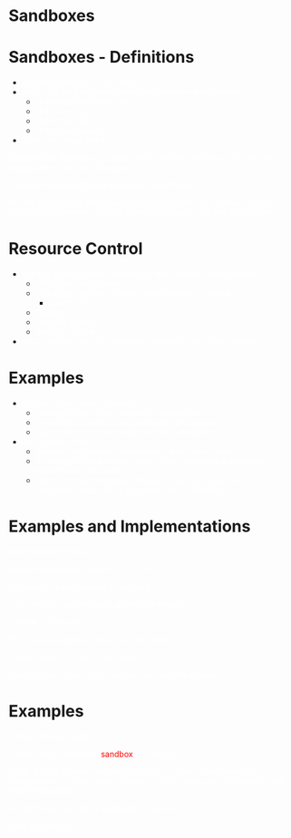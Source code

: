 # Sandboxes

# Sandboxes - Definitions

* <span style="color:#FFFFFF">Sandbox</span>  <span style="color:#FFFFFF"> </span>  <span style="color:#FFFFFF">\(InfoSec\):</span>  <span style="color:#FFFFFF"> </span>  <span style="color:#FFFFFF">A</span>  <span style="color:#FFFFFF"> </span>  <span style="color:#FFFFFF">security</span>
* <span style="color:#FFFFFF">technique for </span>  <span style="color:#FFFFFF">program isolation and </span>  <span style="color:#FFFFFF">resource </span>  <span style="color:#FFFFFF"> </span>  <span style="color:#FFFFFF">management\.</span>
  * <span style="color:#FFFFFF">Untrusted</span>  <span style="color:#FFFFFF"> </span>  <span style="color:#FFFFFF">third</span>  <span style="color:#FFFFFF"> </span>  <span style="color:#FFFFFF">party</span>  <span style="color:#FFFFFF"> </span>  <span style="color:#FFFFFF">code</span>
  * <span style="color:#FFFFFF">Untrusted</span>  <span style="color:#FFFFFF"> </span>  <span style="color:#FFFFFF">apps</span>
  * <span style="color:#FFFFFF">Untrusted</span>  <span style="color:#FFFFFF"> </span>  <span style="color:#FFFFFF">users</span>
  * <span style="color:#FFFFFF">Untrusted</span>  <span style="color:#FFFFFF"> </span>  <span style="color:#FFFFFF">websites</span>
* <span style="color:#FFFFFF">Similar</span>  <span style="color:#FFFFFF"> </span>  <span style="color:#FFFFFF">to</span>  <span style="color:#FFFFFF"> </span>  <span style="color:#FFFFFF">virtualization</span>

<span style="color:#FFFFFF">Sandbox \(for developers\): Similar to </span>  <span style="color:#FFFFFF">the </span>  <span style="color:#FFFFFF"> </span>  <span style="color:#FFFFFF">InfoSec </span>  <span style="color:#FFFFFF">definition\. </span>  <span style="color:#FFFFFF">It's </span>  <span style="color:#FFFFFF">used for </span>  <span style="color:#FFFFFF">testing </span>  <span style="color:#FFFFFF"> untrusted</span>  <span style="color:#FFFFFF"> code</span>  <span style="color:#FFFFFF"> </span>  <span style="color:#FFFFFF">changes\.</span>

<span style="color:#FFFFFF">–	</span>  <span style="color:#FFFFFF">A</span>  <span style="color:#FFFFFF"> </span>  <span style="color:#FFFFFF">patch</span>  <span style="color:#FFFFFF"> </span>  <span style="color:#FFFFFF">submitted</span>  <span style="color:#FFFFFF"> </span>  <span style="color:#FFFFFF">by</span>  <span style="color:#FFFFFF"> </span>  <span style="color:#FFFFFF">an</span>  <span style="color:#FFFFFF"> </span>  <span style="color:#FFFFFF">anonymous</span>  <span style="color:#FFFFFF"> </span>  <span style="color:#FFFFFF">contributor</span>

<span style="color:#FFFFFF">We </span>  <span style="color:#FFFFFF">are </span>  <span style="color:#FFFFFF">interested in </span>  <span style="color:#FFFFFF">the </span>  <span style="color:#FFFFFF">previous definition </span>  <span style="color:#FFFFFF"> </span>  <span style="color:#FFFFFF">but </span>  <span style="color:#FFFFFF">the </span>  <span style="color:#FFFFFF">dev </span>  <span style="color:#FFFFFF">context </span>  <span style="color:#FFFFFF">is here because </span>  <span style="color:#FFFFFF">the </span>  <span style="color:#FFFFFF">term </span>  <span style="color:#FFFFFF"> </span>  <span style="color:#FFFFFF">will come </span>  <span style="color:#FFFFFF">up during online searches </span>  <span style="color:#FFFFFF">and </span>  <span style="color:#FFFFFF"> </span>  <span style="color:#FFFFFF">discussions</span>

# Resource Control

* <span style="color:#FFFFFF">Want to </span>  <span style="color:#FFFFFF">control certain </span>  <span style="color:#FFFFFF">elements of </span>  <span style="color:#FFFFFF">the </span>  <span style="color:#FFFFFF">execution </span>  <span style="color:#FFFFFF"> </span>  <span style="color:#FFFFFF">environment:</span>
  * <span style="color:#FFFFFF">CPU</span>  <span style="color:#FFFFFF"> </span>  <span style="color:#FFFFFF">\(time\,</span>  <span style="color:#FFFFFF"> </span>  <span style="color:#FFFFFF">instructions\)</span>
  * <span style="color:#FFFFFF">Disk</span>  <span style="color:#FFFFFF"> </span>  <span style="color:#FFFFFF">Space</span>  <span style="color:#FFFFFF"> </span>  <span style="color:#FFFFFF">\(access</span>  <span style="color:#FFFFFF"> </span>  <span style="color:#FFFFFF">to</span>  <span style="color:#FFFFFF"> </span>  <span style="color:#FFFFFF">and</span>  <span style="color:#FFFFFF"> </span>  <span style="color:#FFFFFF">where</span>  <span style="color:#FFFFFF"> </span>  <span style="color:#FFFFFF">program</span>  <span style="color:#FFFFFF"> </span>  <span style="color:#FFFFFF">is</span>  <span style="color:#FFFFFF"> </span>  <span style="color:#FFFFFF">stored\)</span>
	* <span style="color:#FFFFFF">sandboxie\.com</span>
  * <span style="color:#FFFFFF">Memory</span>
  * <span style="color:#FFFFFF">Network</span>  <span style="color:#FFFFFF"> </span>  <span style="color:#FFFFFF">Access</span>
  * <span style="color:#FFFFFF">Input/IO</span>  <span style="color:#FFFFFF"> </span>  <span style="color:#FFFFFF">control</span>
* <span style="color:#FFFFFF">How </span>  <span style="color:#FFFFFF">could </span>  <span style="color:#FFFFFF">we </span>  <span style="color:#FFFFFF">control </span>  <span style="color:#FFFFFF">a </span>  <span style="color:#FFFFFF">program's </span>  <span style="color:#FFFFFF">access </span>  <span style="color:#FFFFFF">to </span>  <span style="color:#FFFFFF">any </span>  <span style="color:#FFFFFF"> </span>  <span style="color:#FFFFFF">of</span>  <span style="color:#FFFFFF"> the </span>  <span style="color:#FFFFFF">above?</span>

# Examples

* <span style="color:#FFFFFF">Applets:</span>  <span style="color:#FFFFFF"> </span>  <span style="color:#FFFFFF">Flash\,</span>  <span style="color:#FFFFFF"> </span>  <span style="color:#FFFFFF">Java\,</span>  <span style="color:#FFFFFF"> </span>  <span style="color:#FFFFFF">Silverlight</span>
  * <span style="color:#FFFFFF">Managed</span>  <span style="color:#FFFFFF"> </span>  <span style="color:#FFFFFF">by</span>  <span style="color:#FFFFFF"> </span>  <span style="color:#FFFFFF">a</span>  <span style="color:#FFFFFF"> </span>  <span style="color:#FFFFFF">virtual</span>  <span style="color:#FFFFFF"> </span>  <span style="color:#FFFFFF">machine</span>  <span style="color:#FFFFFF"> </span>  <span style="color:#FFFFFF">or</span>  <span style="color:#FFFFFF"> </span>  <span style="color:#FFFFFF">interpreter</span>
  * <span style="color:#FFFFFF">Downloaded</span>  <span style="color:#FFFFFF"> </span>  <span style="color:#FFFFFF">code</span>  <span style="color:#FFFFFF"> </span>  <span style="color:#FFFFFF">is</span>  <span style="color:#FFFFFF"> </span>  <span style="color:#FFFFFF">executed</span>  <span style="color:#FFFFFF"> </span>  <span style="color:#FFFFFF">inside</span>  <span style="color:#FFFFFF"> </span>  <span style="color:#FFFFFF">the</span>  <span style="color:#FFFFFF"> </span>  <span style="color:#FFFFFF">sandbox</span>
  * <span style="color:#FFFFFF">Cannot</span>  <span style="color:#FFFFFF"> </span>  <span style="color:#FFFFFF">access</span>  <span style="color:#FFFFFF"> </span>  <span style="color:#FFFFFF">local</span>  <span style="color:#FFFFFF"> </span>  <span style="color:#FFFFFF">storage</span>  <span style="color:#FFFFFF"> </span>  <span style="color:#FFFFFF">unless</span>  <span style="color:#FFFFFF"> </span>  <span style="color:#FFFFFF">authorized</span>
* <span style="color:#FFFFFF">Jails:</span>  <span style="color:#FFFFFF"> </span>  <span style="color:#FFFFFF">\(think</span>  <span style="color:#FFFFFF"> </span>  <span style="color:#FFFFFF">chroot\)</span>
  * <span style="color:#FFFFFF">Resource</span>  <span style="color:#FFFFFF"> </span>  <span style="color:#FFFFFF">restrictions</span>  <span style="color:#FFFFFF"> </span>  <span style="color:#FFFFFF">implemented</span>  <span style="color:#FFFFFF"> </span>  <span style="color:#FFFFFF">at</span>  <span style="color:#FFFFFF"> </span>  <span style="color:#FFFFFF">the</span>  <span style="color:#FFFFFF"> </span>  <span style="color:#FFFFFF">kernel</span>  <span style="color:#FFFFFF"> </span>  <span style="color:#FFFFFF">level</span>
  * <span style="color:#FFFFFF">IO management </span>  <span style="color:#FFFFFF">and </span>  <span style="color:#FFFFFF">disk quota utilities \(usrquota </span>  <span style="color:#FFFFFF">& </span>  <span style="color:#FFFFFF"> </span>  <span style="color:#FFFFFF">grpquota</span>  <span style="color:#FFFFFF"> </span>  <span style="color:#FFFFFF">properties in</span>  <span style="color:#FFFFFF"> </span>  <span style="color:#FFFFFF">/etc/fstab\)</span>
  * <span style="color:#FFFFFF">Can </span>  <span style="color:#FFFFFF">also </span>  <span style="color:#FFFFFF">create managed storage </span>  <span style="color:#FFFFFF">areas </span>  <span style="color:#FFFFFF">by creating </span>  <span style="color:#FFFFFF"> </span>  <span style="color:#FFFFFF">virtual filesystems \(basically </span>  <span style="color:#FFFFFF">a </span>  <span style="color:#FFFFFF">filesystem from </span>  <span style="color:#FFFFFF">a </span>  <span style="color:#FFFFFF">disk </span>  <span style="color:#FFFFFF"> </span>  <span style="color:#FFFFFF">file\)</span>

# Examples and Implementations

<span style="color:#FFFFFF">Rule\-Based</span>  <span style="color:#FFFFFF"> </span>  <span style="color:#FFFFFF">Execution:</span>

<span style="color:#FFFFFF">Monitoring</span>  <span style="color:#FFFFFF"> </span>  <span style="color:#FFFFFF">requests</span>  <span style="color:#FFFFFF"> </span>  <span style="color:#FFFFFF">a</span>  <span style="color:#FFFFFF"> </span>  <span style="color:#FFFFFF">process</span>  <span style="color:#FFFFFF"> </span>  <span style="color:#FFFFFF">to</span>  <span style="color:#FFFFFF"> </span>  <span style="color:#FFFFFF">CPU</span>

<span style="color:#FFFFFF">Allow/deny</span>  <span style="color:#FFFFFF"> </span>  <span style="color:#FFFFFF">request</span>  <span style="color:#FFFFFF"> </span>  <span style="color:#FFFFFF">based</span>  <span style="color:#FFFFFF"> </span>  <span style="color:#FFFFFF">on</span>  <span style="color:#FFFFFF"> </span>  <span style="color:#FFFFFF">rule\-set</span>

<span style="color:#FFFFFF">–	</span>  <span style="color:#FFFFFF">Ex\.</span>  <span style="color:#FFFFFF"> </span>  <span style="color:#FFFFFF">Prevent</span>  <span style="color:#FFFFFF"> </span>  <span style="color:#FFFFFF">any</span>  <span style="color:#FFFFFF"> </span>  <span style="color:#FFFFFF">attempt</span>  <span style="color:#FFFFFF"> </span>  <span style="color:#FFFFFF">to</span>  <span style="color:#FFFFFF"> </span>  <span style="color:#FFFFFF">access</span>  <span style="color:#FFFFFF"> </span>  <span style="color:#FFFFFF">the</span>  <span style="color:#FFFFFF"> </span>  <span style="color:#FFFFFF">registry</span>

<span style="color:#FFFFFF">Capability</span>  <span style="color:#FFFFFF"> </span>  <span style="color:#FFFFFF">Systems:</span>

<span style="color:#FFFFFF">Processes</span>  <span style="color:#FFFFFF"> </span>  <span style="color:#FFFFFF">assigned</span>  <span style="color:#FFFFFF"> </span>  <span style="color:#FFFFFF">a</span>  <span style="color:#FFFFFF"> </span>  <span style="color:#FFFFFF">'token'</span>  <span style="color:#FFFFFF"> </span>  <span style="color:#FFFFFF">during</span>  <span style="color:#FFFFFF"> </span>  <span style="color:#FFFFFF">startup</span>

<span style="color:#FFFFFF">Token</span>  <span style="color:#FFFFFF"> </span>  <span style="color:#FFFFFF">similar</span>  <span style="color:#FFFFFF"> </span>  <span style="color:#FFFFFF">to</span>  <span style="color:#FFFFFF"> </span>  <span style="color:#FFFFFF">a</span>  <span style="color:#FFFFFF"> </span>  <span style="color:#FFFFFF">'role'</span>  <span style="color:#FFFFFF"> </span>  <span style="color:#FFFFFF">\(see</span>  <span style="color:#FFFFFF"> </span>  <span style="color:#FFFFFF">RBAC\)</span>

<span style="color:#FFFFFF">Based </span>  <span style="color:#FFFFFF">on </span>  <span style="color:#FFFFFF">the token\, certain </span>  <span style="color:#FFFFFF">actions are </span>  <span style="color:#FFFFFF"> </span>  <span style="color:#FFFFFF">permitted/denied</span>

# Examples

<span style="color:#FFFFFF">HTML</span>  <span style="color:#FFFFFF"> </span>  <span style="color:#FFFFFF">5</span>  <span style="color:#FFFFFF"> </span>  <span style="color:#FFFFFF">iframe</span>  <span style="color:#FFFFFF"> </span>  <span style="color:#FFFFFF">sandbox:</span>

<span style="color:#FFFFFF"><iframe</span>  <span style="color:#FFFFFF"> </span>  <span style="color:#FFFFFF">src="whatever"</span>  <span style="color:#FFFFFF"> </span>  <span style="color:#FF0000">sandbox</span>  <span style="color:#FFFFFF">>\</iframe></span>

<span style="color:#FFFFFF">HTML </span>  <span style="color:#FFFFFF">5 </span>  <span style="color:#FFFFFF">style iframes </span>  <span style="color:#FFFFFF">can </span>  <span style="color:#FFFFFF">disable: plugins\, </span>  <span style="color:#FFFFFF"> </span>  <span style="color:#FFFFFF">scripts\, form submission\, </span>  <span style="color:#FFFFFF">manipulation </span>  <span style="color:#FFFFFF">of </span>  <span style="color:#FFFFFF"> </span>  <span style="color:#FFFFFF">other frames \(parent or </span>  <span style="color:#FFFFFF">child\)\, </span>  <span style="color:#FFFFFF">pop\-ups\, DOM </span>  <span style="color:#FFFFFF"> </span>  <span style="color:#FFFFFF">access</span>  <span style="color:#FFFFFF"> </span>  <span style="color:#FFFFFF">and</span>  <span style="color:#FFFFFF"> </span>  <span style="color:#FFFFFF">XMLHttpRequest\(\)</span>

<span style="color:#FFFFFF">Any</span>  <span style="color:#FFFFFF"> </span>  <span style="color:#FFFFFF">of</span>  <span style="color:#FFFFFF"> the</span>  <span style="color:#FFFFFF"> </span>  <span style="color:#FFFFFF">above</span>  <span style="color:#FFFFFF"> can</span>  <span style="color:#FFFFFF"> </span>  <span style="color:#FFFFFF">be</span>  <span style="color:#FFFFFF"> </span>  <span style="color:#FFFFFF">enabled</span>  <span style="color:#FFFFFF"> </span>  <span style="color:#FFFFFF">but</span>  <span style="color:#FFFFFF"> must</span>  <span style="color:#FFFFFF"> </span>  <span style="color:#FFFFFF">be</span>

<span style="color:#FFFFFF">done</span>  <span style="color:#FFFFFF"> </span>  <span style="color:#FFFFFF">so</span>  <span style="color:#FFFFFF"> </span>  <span style="color:#FFFFFF">explicitly</span>

